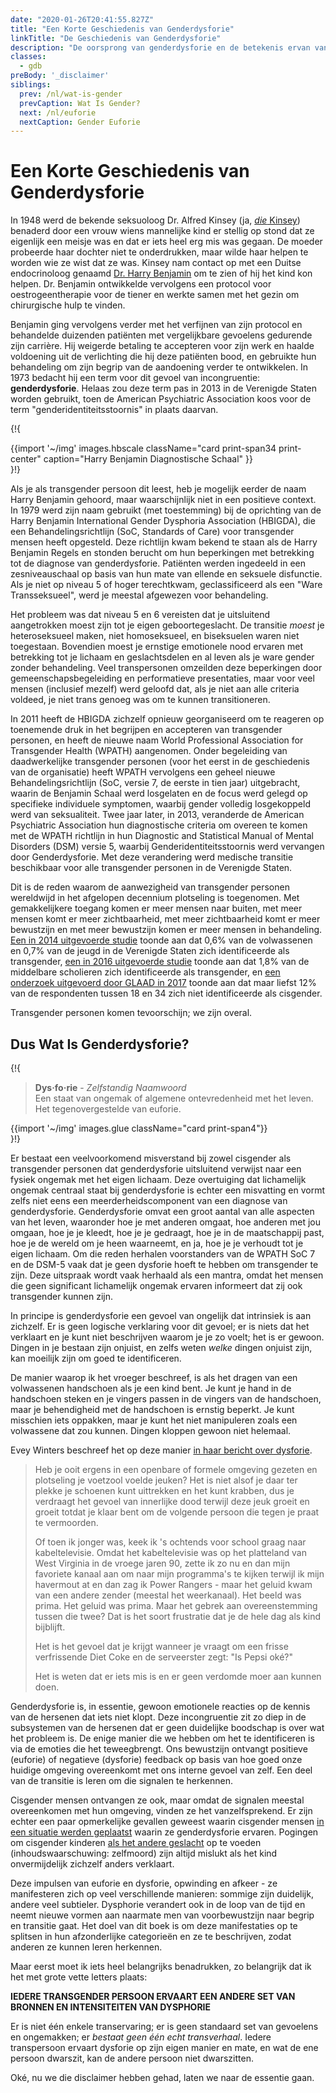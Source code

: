 ```yaml
---
date: "2020-01-26T20:41:55.827Z"
title: "Een Korte Geschiedenis van Genderdysforie"
linkTitle: "De Geschiedenis van Genderdysforie"
description: "De oorsprong van genderdysforie en de betekenis ervan vandaag de dag."
classes:
  - gdb
preBody: '_disclaimer'
siblings:
  prev: /nl/wat-is-gender
  prevCaption: Wat Is Gender?
  next: /nl/euforie
  nextCaption: Gender Euforie
---
```


# Een Korte Geschiedenis van Genderdysforie

In 1948 werd de bekende seksuoloog Dr. Alfred Kinsey (ja, [*die* Kinsey](https://nl.wikipedia.org/wiki/Alfred_Kinsey)) benaderd door een vrouw wiens mannelijke kind er stellig op stond dat ze eigenlijk een meisje was en dat er iets heel erg mis was gegaan. De moeder probeerde haar dochter niet te onderdrukken, maar wilde haar helpen te worden wie ze wist dat ze was. Kinsey nam contact op met een Duitse endocrinoloog genaamd [Dr. Harry Benjamin](https://en.wikipedia.org/wiki/Harry_Benjamin) om te zien of hij het kind kon helpen. Dr. Benjamin ontwikkelde vervolgens een protocol voor oestrogeentherapie voor de tiener en werkte samen met het gezin om chirurgische hulp te vinden.

Benjamin ging vervolgens verder met het verfijnen van zijn protocol en behandelde duizenden patiënten met vergelijkbare gevoelens gedurende zijn carrière. Hij weigerde betaling te accepteren voor zijn werk en haalde voldoening uit de verlichting die hij deze patiënten bood, en gebruikte hun behandeling om zijn begrip van de aandoening verder te ontwikkelen. In 1973 bedacht hij een term voor dit gevoel van incongruentie: **genderdysforie**. Helaas zou deze term pas in 2013 in de Verenigde Staten worden gebruikt, toen de American Psychiatric Association koos voor de term "genderidentiteitsstoornis" in plaats daarvan.

{!{
<div class="gutter print-inline">
  {{import '~/img' images.hbscale
    className="card print-span34 print-center"
    caption="Harry Benjamin Diagnostische Schaal"
  }}
</div>
}!}

Als je als transgender persoon dit leest, heb je mogelijk eerder de naam Harry Benjamin gehoord, maar waarschijnlijk niet in een positieve context. In 1979 werd zijn naam gebruikt (met toestemming) bij de oprichting van de Harry Benjamin International Gender Dysphoria Association (HBIGDA), die een Behandelingsrichtlijn (SoC, Standards of Care) voor transgender mensen heeft opgesteld. Deze richtlijn kwam bekend te staan als de Harry Benjamin Regels en stonden berucht om hun beperkingen met betrekking tot de diagnose van genderdysforie. Patiënten werden ingedeeld in een zesniveauschaal op basis van hun mate van ellende en seksuele disfunctie. Als je niet op niveau 5 of hoger terechtkwam, geclassificeerd als een "Ware Transseksueel", werd je meestal afgewezen voor behandeling.

Het probleem was dat niveau 5 en 6 vereisten dat je uitsluitend aangetrokken moest zijn tot je eigen geboortegeslacht. De transitie *moest* je heteroseksueel maken, niet homoseksueel, en biseksuelen waren niet toegestaan. Bovendien moest je ernstige emotionele nood ervaren met betrekking tot je lichaam en geslachtsdelen en al leven als je ware gender zonder behandeling. Veel transpersonen omzeilden deze beperkingen door gemeenschapsbegeleiding en performatieve presentaties, maar voor veel mensen (inclusief mezelf) werd geloofd dat, als je niet aan alle criteria voldeed, je niet trans genoeg was om te kunnen transitioneren.

In 2011 heeft de HBIGDA zichzelf opnieuw georganiseerd om te reageren op toenemende druk in het begrijpen en accepteren van transgender personen, en heeft de nieuwe naam World Professional Association for Transgender Health (WPATH) aangenomen. Onder begeleiding van daadwerkelijke transgender personen (voor het eerst in de geschiedenis van de organisatie) heeft WPATH vervolgens een geheel nieuwe Behandelingsrichtlijn (SoC, versie 7, de eerste in tien jaar) uitgebracht, waarin de Benjamin Schaal werd losgelaten en de focus werd gelegd op specifieke individuele symptomen, waarbij gender volledig losgekoppeld werd van seksualiteit. Twee jaar later, in 2013, veranderde de American Psychiatric Association hun diagnostische criteria om overeen te komen met de WPATH richtlijn in hun Diagnostic and Statistical Manual of Mental Disorders (DSM) versie 5, waarbij Genderidentiteitsstoornis werd vervangen door Genderdysforie. Met deze verandering werd medische transitie beschikbaar voor alle transgender personen in de Verenigde Staten.

Dit is de reden waarom de aanwezigheid van transgender personen wereldwijd in het afgelopen decennium plotseling is toegenomen. Met gemakkelijkere toegang komen er meer mensen naar buiten, met meer mensen komt er meer zichtbaarheid, met meer zichtbaarheid komt er meer bewustzijn en met meer bewustzijn komen er meer mensen in behandeling. [Een in 2014 uitgevoerde studie](https://williamsinstitute.law.ucla.edu/wp-content/uploads/TransAgeReport.pdf) toonde aan dat 0,6% van de volwassenen en 0,7% van de jeugd in de Verenigde Staten zich identificeerde als transgender, [een in 2016 uitgevoerde studie](https://www.cdc.gov/mmwr/volumes/68/wr/mm6803a3.htm) toonde aan dat 1,8% van de middelbare scholieren zich identificeerde als transgender, en [een onderzoek uitgevoerd door GLAAD in 2017](https://www.glaad.org/files/aa/2017_GLAAD_Accelerating_Acceptance.pdf) toonde aan dat maar liefst 12% van de respondenten tussen 18 en 34 zich niet identificeerde als cisgender.

Transgender personen komen tevoorschijn; we zijn overal.

## Dus Wat Is Genderdysforie?

{!{
<div class="gutter print-span4">
  <blockquote>
    <strong>Dys·fo·rie</strong> - <em>Zelfstandig Naamwoord</em><br>
    Een staat van ongemak of algemene ontevredenheid met het leven. Het tegenovergestelde van euforie.
  </blockquote>
  {{import '~/img' images.glue className="card print-span4"}}
</div>
}!}

Er bestaat een veelvoorkomend misverstand bij zowel cisgender als transgender personen dat genderdysforie uitsluitend verwijst naar een fysiek ongemak met het eigen lichaam. Deze overtuiging dat lichamelijk ongemak centraal staat bij genderdysforie is echter een misvatting en vormt zelfs niet eens een meerderheidscomponent van een diagnose van genderdysforie. Genderdysforie omvat een groot aantal van alle aspecten van het leven, waaronder hoe je met anderen omgaat, hoe anderen met jou omgaan, hoe je je kleedt, hoe je je gedraagt, hoe je in de maatschappij past, hoe je de wereld om je heen waarneemt, en ja, hoe je je verhoudt tot je eigen lichaam. Om die reden herhalen voorstanders van de WPATH SoC 7 en de DSM-5 vaak dat je geen dysforie hoeft te hebben om transgender te zijn. Deze uitspraak wordt vaak herhaald als een mantra, omdat het mensen die geen significant lichamelijk ongemak ervaren informeert dat zij ook transgender kunnen zijn.

In principe is genderdysforie een gevoel van ongelijk dat intrinsiek is aan zichzelf. Er is geen logische verklaring voor dit gevoel; er is niets dat het verklaart en je kunt niet beschrijven waarom je je zo voelt; het is er gewoon. Dingen in je bestaan zijn onjuist, en zelfs weten *welke* dingen onjuist zijn, kan moeilijk zijn om goed te identificeren.

De manier waarop ik het vroeger beschreef, is als het dragen van een volwassenen handschoen als je een kind bent. Je kunt je hand in de handschoen steken en je vingers passen in de vingers van de handschoen, maar je behendigheid met de handschoen is ernstig beperkt. Je kunt misschien iets oppakken, maar je kunt het niet manipuleren zoals een volwassene dat zou kunnen. Dingen kloppen gewoon niet helemaal.

Evey Winters beschreef het op deze manier [in haar bericht over dysforie](https://eveywinters.com/on-dysphoria-before-enduring-and-after/).

> Heb je ooit ergens in een openbare of formele omgeving gezeten en plotseling je voetzool voelde jeuken? Het is niet alsof je daar ter plekke je schoenen kunt uittrekken en het kunt krabben, dus je verdraagt het gevoel van innerlijke dood terwijl deze jeuk groeit en groeit totdat je klaar bent om de volgende persoon die tegen je praat te vermoorden.
>
> Of toen ik jonger was, keek ik 's ochtends voor school graag naar kabeltelevisie. Omdat het kabeltelevisie was op het platteland van West Virginia in de vroege jaren 90, zette ik zo nu en dan mijn favoriete kanaal aan om naar mijn programma's te kijken terwijl ik mijn havermout at en dan zag ik Power Rangers - maar het geluid kwam van een andere zender (meestal het weerkanaal). Het beeld was prima. Het geluid was prima. Maar het gebrek aan overeenstemming tussen die twee? Dat is het soort frustratie dat je de hele dag als kind bijblijft. <!-- TODO is West Virginia correct? -->
>
> Het is het gevoel dat je krijgt wanneer je vraagt om een frisse verfrissende Diet Coke en de serveerster zegt: "Is Pepsi oké?"
>
> Het is weten dat er iets mis is en er geen verdomde moer aan kunnen doen.

Genderdysforie is, in essentie, gewoon emotionele reacties op de kennis van de hersenen dat iets niet klopt. Deze incongruentie zit zo diep in de subsystemen van de hersenen dat er geen duidelijke boodschap is over wat het probleem is. De enige manier die we hebben om het te identificeren is via de emoties die het teweegbrengt. Ons bewustzijn ontvangt positieve (euforie) of negatieve (dysforie) feedback op basis van hoe goed onze huidige omgeving overeenkomt met ons interne gevoel van zelf. Een deel van de transitie is leren om die signalen te herkennen.

Cisgender mensen ontvangen ze ook, maar omdat de signalen meestal overeenkomen met hun omgeving, vinden ze het vanzelfsprekend. Er zijn echter een paar opmerkelijke gevallen geweest waarin cisgender mensen [in een situatie werden geplaatst](https://www.teenvogue.com/story/maisie-williams-arya-stark-game-of-thrones-affected-her-body-image) waarin ze genderdysforie ervaren. Pogingen om cisgender kinderen [als het andere geslacht](https://www.nytimes.com/2004/05/12/us/david-reimer-38-subject-of-the-john-joan-case.html) op te voeden (inhoudswaarschuwing: zelfmoord) zijn altijd mislukt als het kind onvermijdelijk zichzelf anders verklaart.

Deze impulsen van euforie en dysforie, opwinding en afkeer - ze manifesteren zich op veel verschillende manieren: sommige zijn duidelijk, andere veel subtieler. Dysphorie verandert ook in de loop van de tijd en neemt nieuwe vormen aan naarmate men van voorbewustzijn naar begrip en transitie gaat. Het doel van dit boek is om deze manifestaties op te splitsen in hun afzonderlijke categorieën en ze te beschrijven, zodat anderen ze kunnen leren herkennen.

Maar eerst moet ik iets heel belangrijks benadrukken, zo belangrijk dat ik het met grote vette letters plaats:

**IEDERE TRANSGENDER PERSOON ERVAART EEN ANDERE SET VAN BRONNEN EN INTENSITEITEN VAN DYSPHORIE**

Er is niet één enkele transervaring; er is geen standaard set van gevoelens en ongemakken; er *bestaat geen één echt transverhaal*. Iedere transpersoon ervaart dysforie op zijn eigen manier en mate, en wat de ene persoon dwarszit, kan de andere persoon niet dwarszitten.

Oké, nu we die disclaimer hebben gehad, laten we naar de essentie gaan.

